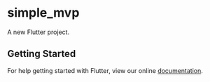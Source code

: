 # simple_mvp

A new Flutter project.

## Getting Started

For help getting started with Flutter, view our online
[documentation](http://flutter.io/).
